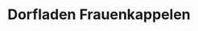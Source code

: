 ---
title: "Dorfladen Frauenkappelen"
url: /frauenkappelen/dorfladen-frauenkappelen/
shop: Lebensmittel
---